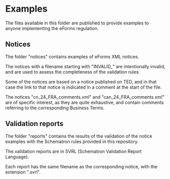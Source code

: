 # Examples

The files available in this folder are published to provide examples to anyone implementing the eForms regulation.

## Notices

The folder "notices" contains examples of eForms XML notices.

The notices with a filename starting with "INVALID_" are intentionally invalid, and are used to assess the completeness of the validation rules.

Some of the notices are based on a notice published on TED, and in that case the link to that notice is indicated in a comment at the start of the file.

The notices "cn_24_FRA_comments.xml" and "can_24_FRA_comments.xml" are of specific interest, as they are quite exhaustive, and contain comments referring to the corresponding Business Terms.


## Validation reports

The folder "reports" contains the results of the validation of the notice examples with the Schematron rules provided in this repository.

The validation reports are in SVRL (Schematron Validation Report Language). 

Each report has the same filename as the corresponding notice, with the extension ".svrl".
